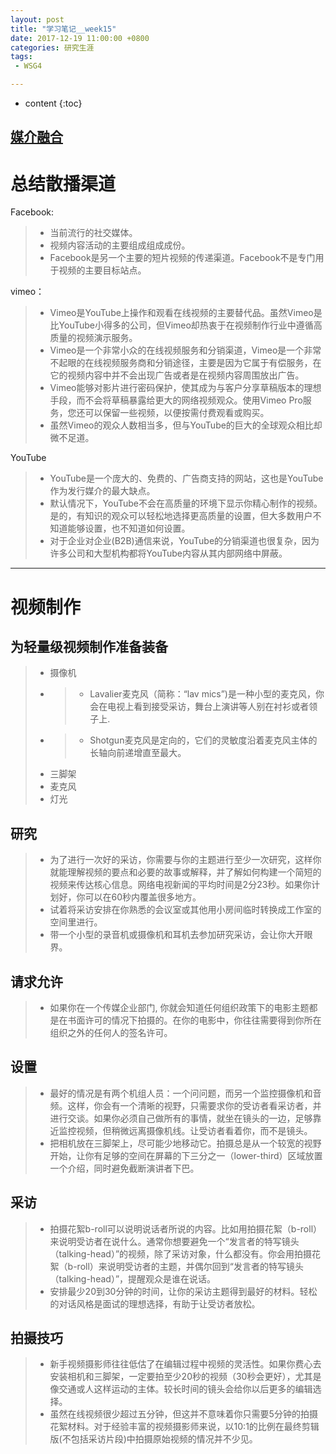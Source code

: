 ```yaml
---
layout: post
title: "学习笔记__week15"
date: 2017-12-19 11:00:00 +0800 
categories: 研究生涯
tags: 
 - WSG4

---
```

* content
{:toc}

##  [ 媒介融合](http://www.jianshu.com/p/fa4f07dcb669)

<!-- more -->

# 总结散播渠道
 Facebook:
  > -  当前流行的社交媒体。
  > -  视频内容活动的主要组成组成成份。
  > -  Facebook是另一个主要的短片视频的传递渠道。Facebook不是专门用于视频的主要目标站点。
  
  vimeo：
  > - Vimeo是YouTube上操作和观看在线视频的主要替代品。虽然Vimeo是比YouTube小得多的公司，但Vimeo却热衷于在视频制作行业中遵循高质量的视频演示服务。
  > - Vimeo是一个非常小众的在线视频服务和分销渠道，Vimeo是一个非常不起眼的在线视频服务商和分销途径，主要是因为它属于有偿服务，在它的视频内容中并不会出现广告或者是在视频内容周围放出广告。
  > - Vimeo能够对影片进行密码保护，使其成为与客户分享草稿版本的理想手段，而不会将草稿暴露给更大的网络视频观众。使用Vimeo Pro服务，您还可以保留一些视频，以便按需付费观看或购买。
  > - 虽然Vimeo的观众人数相当多，但与YouTube的巨大的全球观众相比却微不足道。
  
  YouTube
  > - YouTube是一个庞大的、免费的、广告商支持的网站，这也是YouTube作为发行媒介的最大缺点。
  > - 默认情况下，YouTube不会在高质量的环境下显示你精心制作的视频。是的，有知识的观众可以轻松地选择更高质量的设置，但大多数用户不知道能够设置，也不知道如何设置。
  > - 对于企业对企业(B2B)通信来说，YouTube的分销渠道也很复杂，因为许多公司和大型机构都将YouTube内容从其内部网络中屏蔽。

---

 
# 视频制作
## 为轻量级视频制作准备装备
  > - 摄像机
  > - > - Lavalier麦克风（简称：“lav mics”)是一种小型的麦克风，你会在电视上看到接受采访，舞台上演讲等人别在衬衫或者领子上.
  > - > - Shotgun麦克风是定向的，它们的灵敏度沿着麦克风主体的长轴向前递增直至最大。
  > - 三脚架
  > - 麦克风 
  > - 灯光
 
## 研究
 > - 为了进行一次好的采访，你需要与你的主题进行至少一次研究，这样你就能理解视频的要点和必要的故事或解释，并了解如何构建一个简短的视频来传达核心信息。网络电视新闻的平均时间是2分23秒。如果你计划好，你可以在60秒内覆盖很多地方。
 > - 试着将采访安排在你熟悉的会议室或其他用小房间临时转换成工作室的空间里进行。
 > - 带一个小型的录音机或摄像机和耳机去参加研究采访，会让你大开眼界。
 
## 请求允许 
> -  如果你在一个传媒企业部门, 你就会知道任何组织政策下的电影主题都是在书面许可的情况下拍摄的。在你的电影中，你往往需要得到你所在组织之外的任何人的签名许可。

##  设置
 > - 最好的情况是有两个机组人员：一个问问题，而另一个监控摄像机和音频。这样，你会有一个清晰的视野，只需要求你的受访者看采访者，并进行交谈。如果你必须自己做所有的事情，就坐在镜头的一边，足够靠近监控视频，但稍微远离摄像机线。让受访者看着你，而不是镜头。
 > - 把相机放在三脚架上，尽可能少地移动它。拍摄总是从一个较宽的视野开始，让你有足够的空间在屏幕的下三分之一（lower-third）区域放置一个介绍，同时避免截断演讲者下巴。

##  采访
 > - 拍摄花絮b-roll可以说明说话者所说的内容。比如用拍摄花絮（b-roll）来说明受访者在说什么。通常你想要避免一个“发言者的特写镜头（talking-head）”的视频，除了采访对象，什么都没有。你会用拍摄花絮（b-roll）来说明受访者的主题，并偶尔回到“发言者的特写镜头（talking-head）”，提醒观众是谁在说话。
 > - 安排最少20到30分钟的时间，让你的采访主题得到最好的材料。轻松的对话风格是面试的理想选择，有助于让受访者放松。

## 拍摄技巧
 > - 新手视频摄影师往往低估了在编辑过程中视频的灵活性。如果你费心去安装相机和三脚架，一定要拍至少20秒的视频（30秒会更好），尤其是像交通或人这样运动的主体。较长时间的镜头会给你以后更多的编辑选择。
 > - 虽然在线视频很少超过五分钟，但这并不意味着你只需要5分钟的拍摄花絮材料。对于经验丰富的视频摄影师来说，以10:1的比例在最终剪辑版(不包括采访片段)中拍摄原始视频的情况并不少见。

